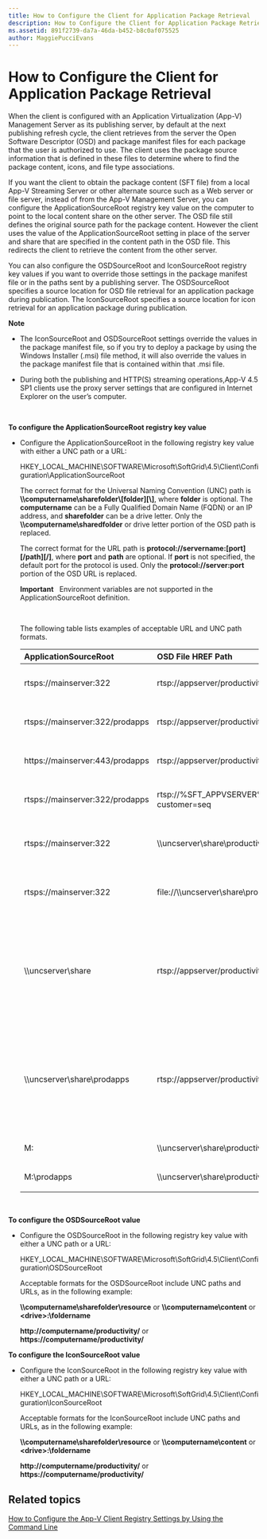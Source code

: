 ```yaml
---
title: How to Configure the Client for Application Package Retrieval
description: How to Configure the Client for Application Package Retrieval
ms.assetid: 891f2739-da7a-46da-b452-b8c0af075525
author: MaggiePucciEvans
---
```


# How to Configure the Client for Application Package Retrieval


When the client is configured with an Application Virtualization (App-V) Management Server as its publishing server, by default at the next publishing refresh cycle, the client retrieves from the server the Open Software Descriptor (OSD) and package manifest files for each package that the user is authorized to use. The client uses the package source information that is defined in these files to determine where to find the package content, icons, and file type associations.

If you want the client to obtain the package content (SFT file) from a local App-V Streaming Server or other alternate source such as a Web server or file server, instead of from the App-V Management Server, you can configure the ApplicationSourceRoot registry key value on the computer to point to the local content share on the other server. The OSD file still defines the original source path for the package content. However the client uses the value of the ApplicationSourceRoot setting in place of the server and share that are specified in the content path in the OSD file. This redirects the client to retrieve the content from the other server.

You can also configure the OSDSourceRoot and IconSourceRoot registry key values if you want to override those settings in the package manifest file or in the paths sent by a publishing server. The OSDSourceRoot specifies a source location for OSD file retrieval for an application package during publication. The IconSourceRoot specifies a source location for icon retrieval for an application package during publication.

**Note**  
-   The IconSourceRoot and OSDSourceRoot settings override the values in the package manifest file, so if you try to deploy a package by using the Windows Installer (.msi) file method, it will also override the values in the package manifest file that is contained within that .msi file.

-   During both the publishing and HTTP(S) streaming operations,App-V 4.5 SP1 clients use the proxy server settings that are configured in Internet Explorer on the user’s computer.

 

**To configure the ApplicationSourceRoot registry key value**

-   Configure the ApplicationSourceRoot in the following registry key value with either a UNC path or a URL:

    HKEY\_LOCAL\_MACHINE\\SOFTWARE\\Microsoft\\SoftGrid\\4.5\\Client\\Configuration\\ApplicationSourceRoot

    The correct format for the Universal Naming Convention (UNC) path is **\\\\computername\\sharefolder\\\[folder\]\[\\\]**, where **folder** is optional. The **computername** can be a Fully Qualified Domain Name (FQDN) or an IP address, and **sharefolder** can be a drive letter. Only the **\\\\computername\\sharedfolder** or drive letter portion of the OSD path is replaced.

    The correct format for the URL path is **protocol://servername:\[port\]\[/path\]\[/\]**, where **port** and **path** are optional. If **port** is not specified, the default port for the protocol is used. Only the **protocol://server:port** portion of the OSD URL is replaced.

    **Important**  
    Environment variables are not supported in the ApplicationSourceRoot definition.

     

    The following table lists examples of acceptable URL and UNC path formats.

    <table>
    <colgroup>
    <col width="25%" />
    <col width="25%" />
    <col width="25%" />
    <col width="25%" />
    </colgroup>
    <thead>
    <tr class="header">
    <th align="left">ApplicationSourceRoot</th>
    <th align="left">OSD File HREF Path</th>
    <th align="left">Result</th>
    <th align="left">Comments</th>
    </tr>
    </thead>
    <tbody>
    <tr class="odd">
    <td align="left"><p>rtsps://mainserver:322</p></td>
    <td align="left"><p>rtsp://appserver/productivity/office2k3.sft?customer=seq</p></td>
    <td align="left"><p>rtsps://mainserver:322/productivity/office2k3.sft?customer=seq</p></td>
    <td align="left"><p></p></td>
    </tr>
    <tr class="even">
    <td align="left"><p>rtsps://mainserver:322/prodapps</p></td>
    <td align="left"><p>rtsp://appserver/productivity/office2k3.sft?customer=seq</p></td>
    <td align="left"><p>rtsps://mainserver:322/prodapps/productivity/office2k3.sft?customer=seq</p></td>
    <td align="left"><p></p></td>
    </tr>
    <tr class="odd">
    <td align="left"><p>https://mainserver:443/prodapps</p></td>
    <td align="left"><p>rtsp://appserver/productivity/office2k3.sft?customer=seq</p></td>
    <td align="left"><p>https://mainserver:443/prodapps/productivity/office2k3.sft?customer=seq</p></td>
    <td align="left"><p></p></td>
    </tr>
    <tr class="even">
    <td align="left"><p>rtsps://mainserver:322/prodapps</p></td>
    <td align="left"><p>rtsp://%SFT_APPVSERVER%:554/productivity/office2k3.sft?customer=seq</p></td>
    <td align="left"><p>rtsps://mainserver:322/prodapps/productivity/office2k3.sft?customer=seq</p></td>
    <td align="left"><p></p></td>
    </tr>
    <tr class="odd">
    <td align="left"><p>rtsps://mainserver:322</p></td>
    <td align="left"><p>\\uncserver\share\productivity\office2k3.sft</p></td>
    <td align="left"><p>rtsps://mainserver:322/productivity/office2k3.sft</p></td>
    <td align="left"><p>‘\’ converted to ‘/’</p></td>
    </tr>
    <tr class="even">
    <td align="left"><p>rtsps://mainserver:322</p></td>
    <td align="left"><p>file://\\uncserver\share\productivity\office2k3.sft</p></td>
    <td align="left"><p>rtsps://mainserver:322/productivity/office2k3.sft</p></td>
    <td align="left"><p>‘\’ converted to ‘/’</p></td>
    </tr>
    <tr class="odd">
    <td align="left"><p>\\uncserver\share</p></td>
    <td align="left"><p>rtsp://appserver/productivity/office2k3.sft?customer=seq</p></td>
    <td align="left"><p>\\uncserver\share\productivity\office2k3.sft</p></td>
    <td align="left"><p>‘/’ converted to ‘\’ and parameter dropped when converting to UNC path</p></td>
    </tr>
    <tr class="even">
    <td align="left"><p>\\uncserver\share\prodapps</p></td>
    <td align="left"><p>rtsp://appserver/productivity/office2k3.sft?customer=seq</p></td>
    <td align="left"><p>\\uncserver\share\prodapps\productivity\office2k3.sft</p></td>
    <td align="left"><p>‘/’ converted to ‘\’ and parameter dropped when converting to UNC path</p></td>
    </tr>
    <tr class="odd">
    <td align="left"><p>M:</p></td>
    <td align="left"><p>\\uncserver\share\productivity\office2k3.sft</p></td>
    <td align="left"><p>M:\productivity\office2k3.sft</p></td>
    <td align="left"><p></p></td>
    </tr>
    <tr class="even">
    <td align="left"><p>M:\prodapps</p></td>
    <td align="left"><p>\\uncserver\share\productivity\office2k3.sft</p></td>
    <td align="left"><p>M:\prodapps\productivity\office2k3.sft</p></td>
    <td align="left"><p></p></td>
    </tr>
    </tbody>
    </table>

     

**To configure the OSDSourceRoot value**

-   Configure the OSDSourceRoot in the following registry key value with either a UNC path or a URL:

    HKEY\_LOCAL\_MACHINE\\SOFTWARE\\Microsoft\\SoftGrid\\4.5\\Client\\Configuration\\OSDSourceRoot

    Acceptable formats for the OSDSourceRoot include UNC paths and URLs, as in the following example:

    **\\\\computername\\sharefolder\\resource** or **\\\\computername\\content** or **&lt;drive&gt;:\\foldername**

    **http://computername/productivity/** or **https://computername/productivity/**

**To configure the IconSourceRoot value**

-   Configure the IconSourceRoot in the following registry key value with either a UNC path or a URL:

    HKEY\_LOCAL\_MACHINE\\SOFTWARE\\Microsoft\\SoftGrid\\4.5\\Client\\Configuration\\IconSourceRoot

    Acceptable formats for the IconSourceRoot include UNC paths and URLs, as in the following example:

    **\\\\computername\\sharefolder\\resource** or **\\\\computername\\content** or **&lt;drive&gt;:\\foldername**

    **http://computername/productivity/** or **https://computername/productivity/**

## Related topics


[How to Configure the App-V Client Registry Settings by Using the Command Line](how-to-configure-the-app-v-client-registry-settings-by-using-the-command-line.md)

 

 





